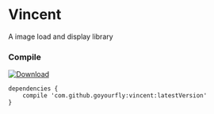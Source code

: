 # Vincent

A image load and display library


### Compile

[ ![Download](https://api.bintray.com/packages/goyourfly/maven/Vincent/images/download.svg) ](https://bintray.com/goyourfly/maven/Vincent/_latestVersion)

````
dependencies {
    compile 'com.github.goyourfly:vincent:latestVersion'
}
````

